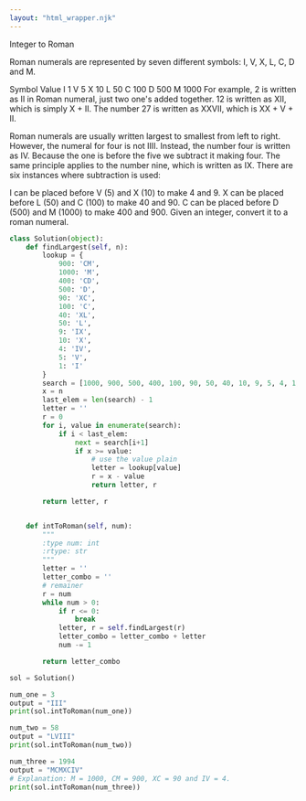 ```yaml
---
layout: "html_wrapper.njk"
---
```


Integer to Roman

Roman numerals are represented by seven different symbols: I, V, X, L, C, D and M.

Symbol       Value
I             1
V             5
X             10
L             50
C             100
D             500
M             1000
For example, 2 is written as II in Roman numeral, just two one's added together. 12 is written as XII, which is simply X + II. The number 27 is written as XXVII, which is XX + V + II.

Roman numerals are usually written largest to smallest from left to right. However, the numeral for four is not IIII. Instead, the number four is written as IV. Because the one is before the five we subtract it making four. The same principle applies to the number nine, which is written as IX. There are six instances where subtraction is used:

I can be placed before V (5) and X (10) to make 4 and 9.
X can be placed before L (50) and C (100) to make 40 and 90.
C can be placed before D (500) and M (1000) to make 400 and 900.
Given an integer, convert it to a roman numeral.

```python
class Solution(object):
    def findLargest(self, n):
        lookup = {
            900: 'CM',
            1000: 'M',
            400: 'CD',
            500: 'D',
            90: 'XC',
            100: 'C',
            40: 'XL',
            50: 'L',
            9: 'IX',
            10: 'X',
            4: 'IV',
            5: 'V',
            1: 'I'
        }
        search = [1000, 900, 500, 400, 100, 90, 50, 40, 10, 9, 5, 4, 1, 0]
        x = n
        last_elem = len(search) - 1
        letter = ''
        r = 0
        for i, value in enumerate(search):
            if i < last_elem:
                next = search[i+1]
                if x >= value:
                    # use the value plain
                    letter = lookup[value]
                    r = x - value
                    return letter, r

        return letter, r


    def intToRoman(self, num):
        """
        :type num: int
        :rtype: str
        """
        letter = ''
        letter_combo = ''
        # remainer
        r = num
        while num > 0:
            if r <= 0:
                break
            letter, r = self.findLargest(r)
            letter_combo = letter_combo + letter
            num -= 1

        return letter_combo

sol = Solution()

num_one = 3
output = "III"
print(sol.intToRoman(num_one))

num_two = 58
output = "LVIII"
print(sol.intToRoman(num_two))

num_three = 1994
output = "MCMXCIV"
# Explanation: M = 1000, CM = 900, XC = 90 and IV = 4.
print(sol.intToRoman(num_three))
```